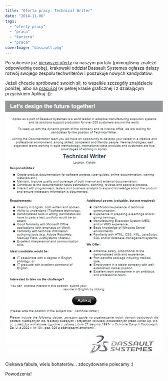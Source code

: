 ```yaml
---
title: "Oferta pracy: Technical Writer"
date: "2014-11-06"
tags:
  - "oferty-pracy"
  - "praca"
  - "kariera"
  - "praca"
coverImage: "dassault.png"
---
```


Po sukcesie
już [pierwszej oferty](http://techwriter.pl/oferta-pracy-technical-writer/) na
naszym portalu (pomogliśmy znaleźć odpowiednią osobę), krakowski oddział
Dassault Systemes ogłasza dalszy rozwój swojego zespołu techwriterów i poszukuje
nowych kandydatów.

Jeżeli chcecie spróbować swoich sił, to wszelkie szczegóły znajdziecie poniżej,
albo na
[pracuj.pl](http://www.pracuj.pl/praca/technical-writer-krakow,oferta,3644713) (w
pełnej krasie graficznej i z działającym przyciskiem Aplikuj :)):

[![3dsTechWriter](images/3dsTechWriter.jpg)](http://techwriter.pl/wp-content/uploads/2014/11/3dsTechWriter.jpg)

Ciekawa fabuła, wielu bohaterów... zdecydowanie polecamy :)

Powodzenia!
